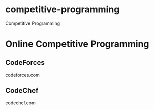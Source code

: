 # competitive-programming
Competitive Programming

# Online Competitive Programming

## CodeForces
codeforces.com

## CodeChef
codechef.com
